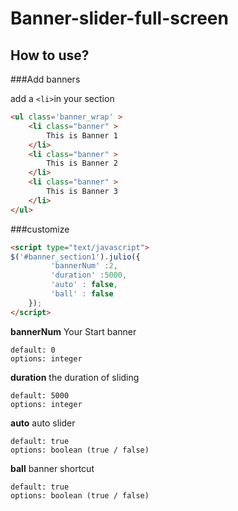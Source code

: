 # Banner-slider-full-screen

How to use?
--------------------------------------


###Add banners

add a `<li>`in your section

```html
<ul class='banner_wrap' >
    <li class="banner" >
        This is Banner 1
    </li>
    <li class="banner" >
        This is Banner 2
    </li>
    <li class="banner" >
        This is Banner 3
    </li>
</ul>
```
###customize
```html
<script type="text/javascript">
$('#banner_section1').julio({
         'bannerNum' :2,
         'duration' :5000,
         'auto' : false,
         'ball' : false
    });
</script>    
```
**bannerNum**
Your Start banner
```
default: 0
options: integer
```

**duration**
the duration of sliding
```
default: 5000
options: integer
```
**auto**
auto slider
```
default: true
options: boolean (true / false)
```
**ball**
banner shortcut
```
default: true
options: boolean (true / false)
```
